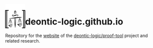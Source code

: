 <img align="left" src="img/icon-readme.png">

# deontic-logic.github.io

Repository for the [website](deontic-logic.github.io) of the [deontic-logic/proof-tool](https://github.com/deontic-logic/proof-tool) project and related research.
